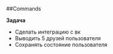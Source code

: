 ##Commands
>
>

**Задача**
- Сделать интеграцию с вк
- Выводить 5 друзей пользователя
- Сохранять состояние пользователя